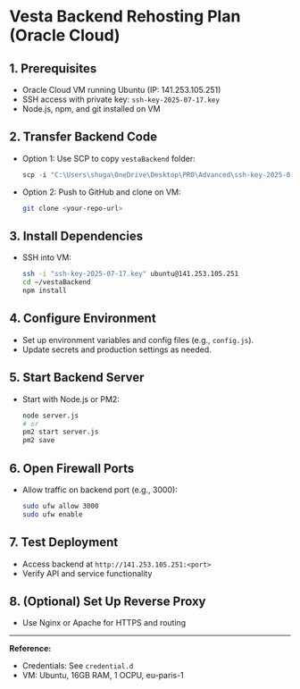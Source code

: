 # Vesta Backend Rehosting Plan (Oracle Cloud)

## 1. Prerequisites
- Oracle Cloud VM running Ubuntu (IP: 141.253.105.251)
- SSH access with private key: `ssh-key-2025-07-17.key`
- Node.js, npm, and git installed on VM

## 2. Transfer Backend Code
- Option 1: Use SCP to copy `vestaBackend` folder:
  ```powershell
  scp -i "C:\Users\shuga\OneDrive\Desktop\PRO\Advanced\ssh-key-2025-07-17.key" -r c:\Users\shuga\OneDrive\Desktop\PRO\Vesta\vestaBackend ubuntu@141.253.105.251:~/
  ```
- Option 2: Push to GitHub and clone on VM:
  ```sh
  git clone <your-repo-url>
  ```

## 3. Install Dependencies
- SSH into VM:
  ```sh
  ssh -i "ssh-key-2025-07-17.key" ubuntu@141.253.105.251
  cd ~/vestaBackend
  npm install
  ```

## 4. Configure Environment
- Set up environment variables and config files (e.g., `config.js`).
- Update secrets and production settings as needed.

## 5. Start Backend Server
- Start with Node.js or PM2:
  ```sh
  node server.js
  # or
  pm2 start server.js
  pm2 save
  ```

## 6. Open Firewall Ports
- Allow traffic on backend port (e.g., 3000):
  ```sh
  sudo ufw allow 3000
  sudo ufw enable
  ```

## 7. Test Deployment
- Access backend at `http://141.253.105.251:<port>`
- Verify API and service functionality

## 8. (Optional) Set Up Reverse Proxy
- Use Nginx or Apache for HTTPS and routing

---
**Reference:**
- Credentials: See `credential.d`
- VM: Ubuntu, 16GB RAM, 1 OCPU, eu-paris-1
